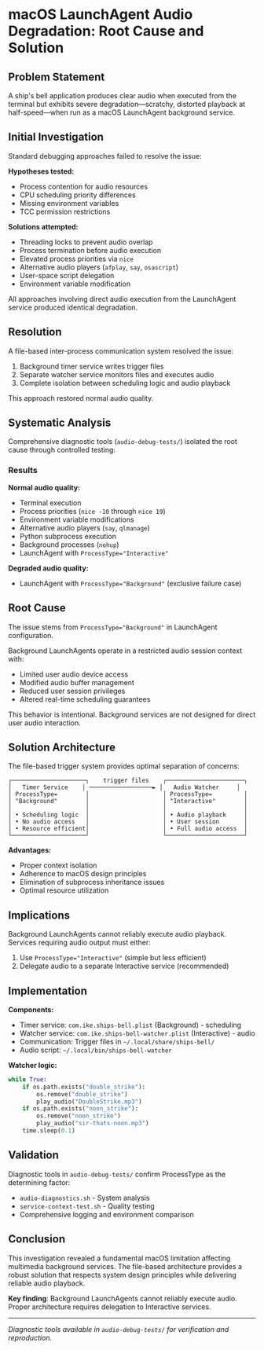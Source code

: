 # macOS LaunchAgent Audio Degradation: Root Cause and Solution

## Problem Statement

A ship's bell application produces clear audio when executed from the terminal but exhibits severe degradation—scratchy, distorted playback at half-speed—when run as a macOS LaunchAgent background service.

## Initial Investigation

Standard debugging approaches failed to resolve the issue:

**Hypotheses tested:**
- Process contention for audio resources
- CPU scheduling priority differences  
- Missing environment variables
- TCC permission restrictions

**Solutions attempted:**
- Threading locks to prevent audio overlap
- Process termination before audio execution
- Elevated process priorities via `nice`
- Alternative audio players (`afplay`, `say`, `osascript`)
- User-space script delegation
- Environment variable modification

All approaches involving direct audio execution from the LaunchAgent service produced identical degradation.

## Resolution

A file-based inter-process communication system resolved the issue:

1. Background timer service writes trigger files
2. Separate watcher service monitors files and executes audio
3. Complete isolation between scheduling logic and audio playback

This approach restored normal audio quality.

## Systematic Analysis

Comprehensive diagnostic tools (`audio-debug-tests/`) isolated the root cause through controlled testing:

### Results

**Normal audio quality:**
- Terminal execution
- Process priorities (`nice -10` through `nice 19`)
- Environment variable modifications
- Alternative audio players (`say`, `qlmanage`)
- Python subprocess execution
- Background processes (`nohup`)
- LaunchAgent with `ProcessType="Interactive"`

**Degraded audio quality:**
- LaunchAgent with `ProcessType="Background"` (exclusive failure case)

## Root Cause

The issue stems from `ProcessType="Background"` in LaunchAgent configuration.

Background LaunchAgents operate in a restricted audio session context with:
- Limited user audio device access
- Modified audio buffer management
- Reduced user session privileges
- Altered real-time scheduling guarantees

This behavior is intentional. Background services are not designed for direct user audio interaction.

## Solution Architecture

The file-based trigger system provides optimal separation of concerns:

```
┌─────────────────────┐    trigger files    ┌──────────────────────┐
│   Timer Service    │ ──────────────────► │   Audio Watcher     │
│ ProcessType=        │                     │ ProcessType=         │
│ "Background"        │                     │ "Interactive"        │
│                     │                     │                      │
│ • Scheduling logic  │                     │ • Audio playback     │
│ • No audio access   │                     │ • User session       │
│ • Resource efficient│                     │ • Full audio access  │
└─────────────────────┘                     └──────────────────────┘
```

**Advantages:**
- Proper context isolation
- Adherence to macOS design principles
- Elimination of subprocess inheritance issues
- Optimal resource utilization

## Implications

Background LaunchAgents cannot reliably execute audio playback. Services requiring audio output must either:

1. Use `ProcessType="Interactive"` (simple but less efficient)
2. Delegate audio to a separate Interactive service (recommended)

## Implementation

**Components:**
- Timer service: `com.ike.ships-bell.plist` (Background) - scheduling
- Watcher service: `com.ike.ships-bell-watcher.plist` (Interactive) - audio
- Communication: Trigger files in `~/.local/share/ships-bell/`
- Audio script: `~/.local/bin/ships-bell-watcher`

**Watcher logic:**
```python
while True:
    if os.path.exists("double_strike"):
        os.remove("double_strike")
        play_audio("DoubleStrike.mp3")
    if os.path.exists("noon_strike"):
        os.remove("noon_strike") 
        play_audio("sir-thats-noon.mp3")
    time.sleep(0.1)
```

## Validation

Diagnostic tools in `audio-debug-tests/` confirm ProcessType as the determining factor:
- `audio-diagnostics.sh` - System analysis
- `service-context-test.sh` - Quality testing
- Comprehensive logging and environment comparison

## Conclusion

This investigation revealed a fundamental macOS limitation affecting multimedia background services. The file-based architecture provides a robust solution that respects system design principles while delivering reliable audio playback.

**Key finding**: Background LaunchAgents cannot reliably execute audio. Proper architecture requires delegation to Interactive services.

---

*Diagnostic tools available in `audio-debug-tests/` for verification and reproduction.*